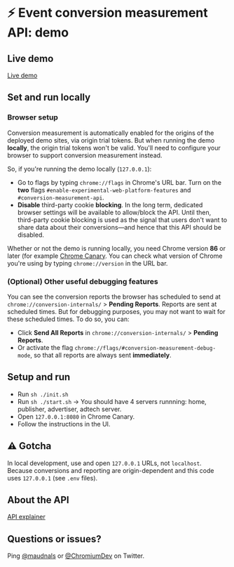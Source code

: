 # ⚡️ Event conversion measurement API: demo

## Live demo

[Live demo](https://goo.gle/sppi-devrel-eventlevel)

## Set and run locally

### Browser setup

Conversion measurement is automatically enabled for the origins of the deployed demo sites, via origin trial tokens.
But when running the demo **locally**, the origin trial tokens won't be valid. You'll need to configure your browser to support conversion measurement instead.

So, if you're running the demo locally (`127.0.0.1`):

- Go to flags by typing `chrome://flags` in Chrome's URL bar. Turn on the **two** flags `#enable-experimental-web-platform-features` and `#conversion-measurement-api`.
- **Disable** third-party cookie **blocking**. In the long term, dedicated browser settings will be available to allow/block the API. Until then, third-party cookie blocking is used as the signal that users don't want to share data about their conversions—and hence that this API should be disabled.

Whether or not the demo is running locally, you need Chrome version **86** or later (for example [Chrome Canary](https://www.google.com/chrome/canary/).
You can check what version of Chrome you're using by typing `chrome://version` in the URL bar.

### (Optional) Other useful debugging features

You can see the conversion reports the browser has scheduled to send at `chrome://conversion-internals/` > **Pending Reports**.
Reports are sent at scheduled times. But for debugging purposes, you may not want to wait for these scheduled times.
To do so, you can:

- Click **Send All Reports** in `chrome://conversion-internals/` > **Pending Reports**.
- Or activate the flag `chrome://flags/#conversion-measurement-debug-mode`, so that all reports are always sent **immediately**.

## Setup and run

- Run `sh ./init.sh`
- Run `sh ./start.sh` -> You should have 4 servers runnning: home, publisher, advertiser, adtech server.
- Open `127.0.0.1:8080` in Chrome Canary.
- Follow the instructions in the UI.

## ⚠️ Gotcha

In local development, use and open `127.0.0.1` URLs, not `localhost`. Because conversions and reporting are origin-dependent and this code uses `127.0.0.1` (see `.env` files).

## About the API

[API explainer](https://github.com/WICG/conversion-measurement-api)

## Questions or issues?

Ping [@maudnals](https://twitter.com/maudnals) or [@ChromiumDev](https://twitter.com/ChromiumDev) on Twitter.
